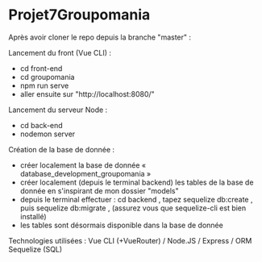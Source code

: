 # Projet7Groupomania

Après avoir cloner le repo depuis la branche "master" : 

Lancement du front (Vue CLI) :
- cd front-end
- cd groupomania
- npm run serve
- aller ensuite sur "http://localhost:8080/"

Lancement du serveur Node :
- cd back-end
- nodemon server

Création de la base de donnée :
- créer localement la base de donnée « database_development_groupomania »
- créer localement (depuis le terminal backend) les tables de la base de donnée en s'inspirant de mon dossier "models"
- depuis le terminal effectuer : cd backend , tapez sequelize db:create , puis sequelize db:migrate , (assurez vous que sequelize-cli est bien installé)
- les tables sont désormais disponible dans la base de donnée 

Technologies utilisées :
Vue CLI (+VueRouter) / Node.JS / Express / ORM Sequelize (SQL)
